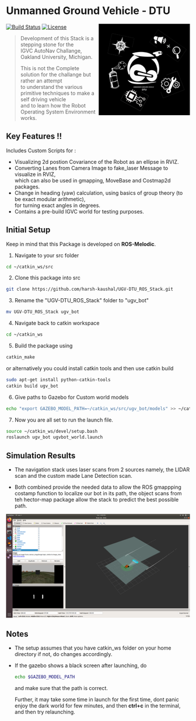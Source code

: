 # Unmanned Ground Vehicle - DTU
<img src="Images/Slack%20Logo.png" width="250" height="250" align="right"/>

[![Build Status](https://travis-ci.org/joemccann/dillinger.svg?branch=master)](https://travis-ci.org/joemccann/dillinger) [![License](https://img.shields.io/badge/License-BSD%203--Clause-blue.svg)](https://opensource.org/licenses/BSD-3-Clause) 

>Development of this Stack is a stepping stone for the \
>IGVC AutoNav Challange, Oakland University, Michigan.
>
>This is not the Complete solution for the challange but rather an attempt \
>to understand the various primitive techniques to make a self driving vehicle \
>and to learn how the Robot Operating System Environment works.

## Key Features !!
Includes Custom Scripts for :
  - Visualizing 2d postion Covariance of the Robot as an ellipse in RVIZ.
  - Converting Lanes from Camera Image to fake_laser Message to visualize in RVIZ,\
     which can also be used in gmapping, MoveBase and Costmap2d packages.
  - Change in heading (yaw) calculation, using basics of group theory (to be exact modular arithmetic), \
     for turning exact angles in degrees. 
  - Contains a pre-build IGVC world for testing purposes.

## Initial Setup
Keep in mind that this Package is developed on **ROS-Melodic**.

1. Navigate to your src folder 
```sh 
cd ~/catkin_ws/src 
```
2. Clone this package into src
```sh
git clone https://github.com/harsh-kaushal/UGV-DTU_ROS_Stack.git
```
3. Rename the "UGV-DTU_ROS_Stack" folder to "ugv_bot"
```sh
mv UGV-DTU_ROS_Stack ugv_bot
```
4. Navigate back to catkin workspace
```sh
cd ~/catkin_ws
```
5. Build the package using
  ```sh
  catkin_make
  ```
  or alternatively you could install catkin tools and then use catkin build 
  ```sh
  sudo apt-get install python-catkin-tools
  catkin build ugv_bot 
  ```
6. Give paths to Gazebo for Custom world models
```sh
echo "export GAZEBO_MODEL_PATH=~/catkin_ws/src/ugv_bot/models" >> ~/catkin_ws/devel/setup.bash
```
7. Now you are all set to run the launch file.
```sh
source ~/catkin_ws/devel/setup.bash
roslaunch ugv_bot ugvbot_world.launch
```

## Simulation Results
- The navigation stack uses laser scans from 2 sources namely, the LIDAR scan and the custom made Lane Detection scan.

- Both combined provide the needed data to allow the ROS gmappping costamp function to localize our bot in its path, the object scans from teh hector-map package   allow the stack to predict the best possible path.

![alt text](https://github.com/101vinayak/UGV-Centaur-NavStack/blob/main/launch/Images_launch/final_config.png)

## Notes
- The setup assumes that you have catkin_ws folder on your home directory if not, do changes accordingly.

- If the gazebo shows a black screen after launching, do
  ```sh
  echo $GAZEBO_MODEL_PATH 
  ```
  and make sure that the path is correct.

  Further, it may take some time in launch for the first time, dont panic enjoy the dark world for few minutes,
  and then  **ctrl+c** in the terminal, and then try relaunching.









